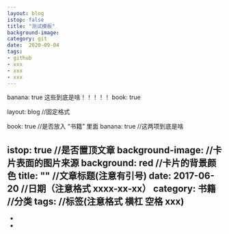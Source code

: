 ```yaml
---
layout: blog
istop: false
title: "测试模板"
background-image: 
category: git
date:  2020-09-04
tags:
- github
- xxx
- xxx
- xxx
---
```


banana: true
                  这些到底是啥！！！！！
book: true


layout: blog            //固定格式   

book: true              //是否放入 “书籍” 里面
banana: true            //这两项到底是啥

istop: true             //是否置顶文章
background-image:       //卡片表面的图片来源
background: red         //卡片的背景颜色
title:  ""              //文章标题(注意有引号)
date:   2017-06-20      //日期（注意格式 xxxx-xx-xx）
category: 书籍           //分类
tags:                   //标签(注意格式 横杠 空格 xxx)
- 
- 
- 


